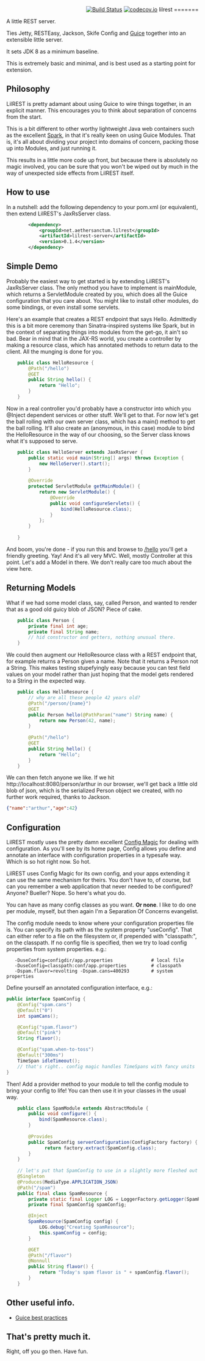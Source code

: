 <p align="right"><a href="https://travis-ci.org/benhardy/lilrest"><img src="https://travis-ci.org/benhardy/lilrest.svg?branch=master" alt="Build Status"/></a> <a href="https://codecov.io/github/benhardy/lilrest?branch=master"><img src="https://codecov.io/github/benhardy/lilrest/coverage.svg?branch=master" alt="codecov.io"></a>
lilrest
=======

A little REST server.

Ties Jetty, RESTEasy, Jackson, Skife Config and [Guice](https://github.com/google/guice) together into an extensible little server.

It sets JDK 8 as a minimum baseline.

This is extremely basic and minimal, and is best used as a starting point for extension.

Philosophy
-----------
LilREST is pretty adamant about using Guice to wire things together, in an explicit manner. This encourages you to think about separation of concerns from the start.

This is a bit different to other worthy lightweight Java web containers such as the excellent [Spark](http://sparkjava.com/), in that it's really keen on using Guice Modules. That is, it's all about dividing your project into domains of concern, packing those up into Modules, and just running it.

 This results in a little more code up front, but because there is absolutely no magic involved, you can be sure that you won't be wiped out by much in the way of unexpected side effects from LilREST itself. 

How to use
----------
In a nutshell: add the following dependency to your pom.xml (or equivalent), then extend LilREST's JaxRsServer class.

```xml
        <dependency>
            <groupId>net.aethersanctum.lilrest</groupId>
            <artifactId>lilrest-server</artifactId>
            <version>0.1.4</version>
        </dependency>
```

Simple Demo
-----------
Probably the easiest way to get started is by extending LilREST's JaxRsServer class. The only method you have to implement is mainModule, which returns a ServletModule created by you, which does all the Guice configuration that you care about. You might like to install other modules, do some bindings, or even install some servlets.

Here's an example that creates a REST endpoint that says Hello. Admittedly this is a bit more ceremony than Sinatra-inspired systems like Spark, but in the context of separating things into modules from the get-go, it ain't so bad. Bear in mind that in the JAX-RS world, you create a controller by making a resource class, which has annotated methods to return data to the client. All the munging is done for you.

```java
    public class HelloResource {
        @Path("/hello")
        @GET
        public String hello() {
            return "Hello";
        }
    }
```
Now in a real controller you'd probably have a constructor into which you @Inject dependent services or other stuff. We'll get to that. For now let's get the ball rolling with our own server class, which has a main() method to get the ball rolling. It'll also create an (anonymous, in this case) module to bind the HelloResource in the way of our choosing, so the Server class knows what it's supposed to serve.

```java
    public class HelloServer extends JaxRsServer {
        public static void main(String[] args) throws Exception {
            new HelloServer().start();
        }
        
        @Override
        protected ServletModule getMainModule() {
            return new ServletModule() {
                @Override
                public void configureServlets() {
                    bind(HelloResource.class);
                }
            };
        }
        
    }
```
And boom, you're done - if you run this and browse to <a href="http://localhost:8080/hello">/hello</a> you'll get a friendly greeting. Yay! And it's all very MVC. Well, mostly Controller at this point. Let's add a Model in there. We don't really care too much about the view here.

Returning Models
----------------
What if we had some model class, say, called Person, and wanted to render that as a good old guicy blob of JSON? Piece of cake.

```java
    public class Person {
        private final int age;
        private final String name;
        // hid constructor and getters, nothing unusual there.
    }
```
We could then augment our HelloResource class with a REST endpoint that, for example returns a Person given a name. Note that it returns a Person not a String. This makes testing stupefyingly easy because you can test field values on your model rather than just hoping that the model gets rendered to a String in the expected way.
```java
    public class HelloResource {
        // why are all these people 42 years old?
        @Path("/person/{name}")
        @GET
        public Person hello(@PathParam("name") String name) {
            return new Person(42, name);
        }
        
        @Path("/hello")
        @GET
        public String hello() {
            return "Hello";
        }
    }
```
We can then fetch anyone we like. If we hit http://localhost:8080/person/arthur in our browser, we'll get back a little old blob of json, which is the serialized Person object we created, with no further work required, thanks to Jackson.
```json
{"name":"arthur","age":42}
```
Configuration
-------------
LilREST mostly uses the pretty damn excellent <a href="https://github.com/brianm/config-magic">Config Magic</a> for dealing with configuration. As you'll see by its home page, Config allows you define and annotate an interface with configuration
properties in a typesafe way. Which is so hot right now. So hot.

LilREST uses Config Magic for its own config, and your apps extending it can use the same mechanism for theirs. You don't have to, of course, but can you remember a web application that never needed to be configured? Anyone? Bueller? Nope. So here's what you do.

You can have as many config classes as you want. <b>Or none</b>. I like to do one per module, myself, but then again I'm a Separation Of Concerns evangelist. 

The config module needs to know where your configuration properties file is. You can specify its path with as the system property "useConfig". That can either refer to a file on the filesystem or, if prepended with "classpath:", on the classpath. If no config file is specified, then we try to load config properties from system properties. e.g.:
```
   -DuseConfig=configdir/app.properties              # local file
   -DuseConfig=classpath:conf/app.properties         # classpath
   -Dspam.flavor=revolting -Dspam.cans=400293        # system properties
```
Define yourself an annotated configuration interface, e.g.:
```java
public interface SpamConfig {
    @Config("spam.cans")
    @Default("0")
    int spamCans();

    @Config("spam.flavor")
    @Default("pink")
    String flavor();

    @Config("spam.when-to-toss")
    @Default("300ms")
    TimeSpan idleTimeout();
    // that's right.. config magic handles TimeSpans with fancy units
}
```
Then! Add a provider method to your module to tell the config module to bring your config to life! You can then use it in your classes in the usual way.
```java
    public class SpamModule extends AbstractModule {
        public void configure() {
            bind(SpamResource.class);
        }
        
        @Provides
        public SpamConfig serverConfiguration(ConfigFactory factory) {
              return factory.extract(SpamConfig.class);
        }
    }
    
    // let's put that SpamConfig to use in a slightly more fleshed out example
    @Singleton
    @Produces(MediaType.APPLICATION_JSON)
    @Path("/spam")
    public final class SpamResource {
        private static final Logger LOG = LoggerFactory.getLogger(SpamResource.class);
        private final SpamConfig spamConfig;

        @Inject
        SpamResource(SpamConfig config) {
            LOG.debug("Creating SpamResource");
            this.spamConfig = config;
        }

        @GET
        @Path("/flavor")
        @Nonnull
        public String flavor() {
            return "Today's spam flavor is " + spamConfig.flavor();
        }
    }
```
Other useful info.
------------------
- [Guice best practices](https://github.com/google/guice/wiki/KeepConstructorsHidden)

That's pretty much it.
----------------------
Right, off you go then. Have fun.
